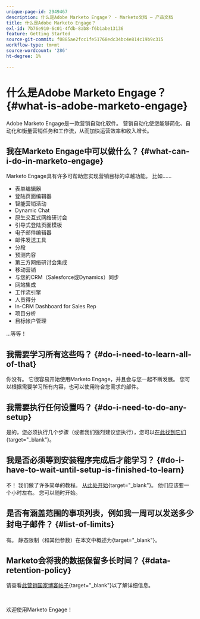 ```yaml
---
unique-page-id: 2949467
description: 什么是Adobe Marketo Engage？ - Marketo文档 — 产品文档
title: 什么是Adobe Marketo Engage？
exl-id: 7b76e910-6c01-4fdb-8ab8-f6b1abe13136
feature: Getting Started
source-git-commit: f0885ae2fcc1fe51768edc34bc4e814c19b9c315
workflow-type: tm+mt
source-wordcount: '286'
ht-degree: 1%

---
```


# 什么是Adobe Marketo Engage？ {#what-is-adobe-marketo-engage}

Adobe Marketo Engage是一款营销自动化软件。 营销自动化使您能够简化、自动化和衡量营销任务和工作流，从而加快运营效率和收入增长。

## 我在Marketo Engage中可以做什么？ {#what-can-i-do-in-marketo-engage}

Marketo Engage具有许多可帮助您实现营销目标的卓越功能。 比如……

* 表单编辑器
* 登陆页面编辑器
* 智能营销活动
* Dynamic Chat
* 原生交互式网络研讨会
* 引导式登陆页面模板
* 电子邮件编辑器
* 邮件发送工具
* 分段
* 预测内容
* 第三方网络研讨会集成
* 移动营销
* 与您的CRM（Salesforce或Dynamics）同步
* 网站集成
* 工作流引擎
* 人员得分
* In-CRM Dashboard for Sales Rep
* 项目分析
* 目标帐户管理

...等等！

## 我需要学习所有这些吗？ {#do-i-need-to-learn-all-of-that}

你没有。 它很容易开始使用Marketo Engage，并且会与您一起不断发展。 您可以根据需要学习所有内容，也可以使用符合您需求的部件。

## 我需要执行任何设置吗？ {#do-i-need-to-do-any-setup}

是的，您必须执行几个步骤（或者我们强烈建议您执行），您可以[在此找到它们](/help/marketo/getting-started/initial-setup/setup-steps.md){target="_blank"}。

## 我是否必须等到安装程序完成后才能学习？ {#do-i-have-to-wait-until-setup-is-finished-to-learn}

不！ 我们做了许多简单的教程。 [从此处开始](/help/marketo/getting-started/quick-wins/get-set-up-and-add-a-person.md){target="_blank"}。 他们应该要一个小时左右。 您可以随时开始。

## 是否有涵盖范围的事项列表，例如我一周可以发送多少封电子邮件？ {#list-of-limits}

有。 静态限制（和其他参数）在本文中概述为[](https://helpx.adobe.com/legal/product-descriptions/adobe-marketo-engage---product-description.html#performance-guardrails){target="_blank"}。

## Marketo会将我的数据保留多长时间？ {#data-retention-policy}

请查看[此营销国家博客帖子](https://nation.marketo.com/t5/knowledgebase/marketo-activities-data-retention-policy-overview-amp-faq/ta-p/250750){target="_blank"}以了解详细信息。

<br>

欢迎使用Marketo Engage！
